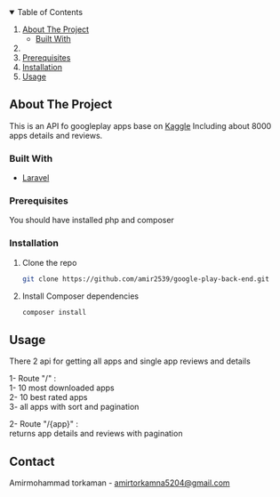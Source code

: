 <!-- TABLE OF CONTENTS -->
<details open="open">
  <summary>Table of Contents</summary>
  <ol>
    <li>
      <a href="#about-the-project">About The Project</a>
      <ul>
        <li><a href="#built-with">Built With</a></li>
      </ul>
    </li>
    <li
      <ul>
        <li><a href="#prerequisites">Prerequisites</a></li>
        <li><a href="#installation">Installation</a></li>
      </ul>
    </li>
    <li><a href="#usage">Usage</a></li>
  </ol>
</details>



<!-- ABOUT THE PROJECT -->
## About The Project


This is an API fo googleplay apps base on [Kaggle](https://www.kaggle.com/lava18/google-play-store-apps?select=googleplaystore_user_reviews.csv)
Including about 8000 apps details and reviews.

### Built With

* [Laravel](https://laravel.com)


### Prerequisites

You should have installed php and composer

### Installation

1. Clone the repo
   ```sh
   git clone https://github.com/amir2539/google-play-back-end.git
   ```
2. Install Composer dependencies
   ```sh
   composer install


<!-- USAGE EXAMPLES -->
## Usage

There 2 api for getting all apps and single app reviews and details

1- Route "/" :  <br/>
1- 10 most downloaded apps <br/>
2- 10 best rated apps<br/>
3- all apps with sort and pagination


2- Route "/{app}" : <br/>
returns app details and reviews with pagination


<!-- CONTACT -->
## Contact

Amirmohammad torkaman - amirtorkamna5204@gmail.com

